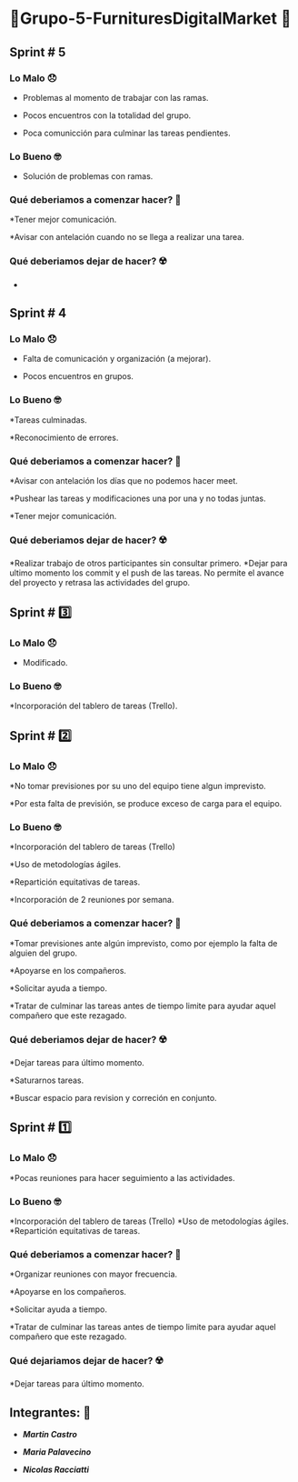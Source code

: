 # 💈Grupo-5-FurnituresDigitalMarket 💈
## Sprint \# 5

### Lo Malo 😞
* Problemas al momento de trabajar con las ramas.

* Pocos encuentros con la totalidad del grupo.

* Poca comunicción para culminar las tareas pendientes.

### Lo Bueno 🤓

* Solución de problemas con ramas.

### Qué deberiamos a comenzar hacer? 🤔

*Tener mejor comunicación.

*Avisar con antelación cuando no se llega a realizar una tarea.

### Qué deberiamos dejar de hacer? ☢️

* 


## Sprint \# 4

### Lo Malo 😞
* Falta de comunicación y organización (a mejorar).

* Pocos encuentros en grupos.

### Lo Bueno 🤓
*Tareas culminadas.

*Reconocimiento de errores.

### Qué deberiamos a comenzar hacer? 🤔
*Avisar con antelación los días que no podemos hacer meet.

*Pushear las tareas y modificaciones una por una y no todas juntas.

*Tener mejor comunicación.

### Qué deberiamos dejar de hacer? ☢️
*Realizar trabajo de otros participantes sin consultar primero.
*Dejar para ultimo momento los commit y el push de las tareas. No permite el avance del proyecto y retrasa las actividades del grupo.

## Sprint \# 3️⃣

### Lo Malo 😞
* Modificado.

### Lo Bueno 🤓
*Incorporación del tablero de tareas (Trello).



## Sprint \# 2️⃣

### Lo Malo 😞
*No tomar previsiones por su uno del equipo tiene algun imprevisto.

*Por esta falta de previsión, se produce exceso de carga para el equipo.
### Lo Bueno 🤓
*Incorporación del tablero de tareas (Trello)

*Uso de metodologías ágiles.

*Repartición equitativas de tareas.

*Incorporación de 2 reuniones por semana.

### Qué deberiamos a comenzar hacer? 🤔
*Tomar previsiones ante algún imprevisto, como por ejemplo la falta de alguien del grupo.

*Apoyarse en los compañeros.

*Solicitar ayuda a tiempo.

*Tratar de culminar las tareas antes de tiempo limite para ayudar aquel compañero que este rezagado.

### Qué deberiamos dejar de hacer? ☢️
*Dejar tareas para último momento.

*Saturarnos tareas.

*Buscar espacio para revision y correción en conjunto.


## Sprint \# 1️⃣

### Lo Malo 😞
*Pocas reuniones para hacer seguimiento a las actividades.

### Lo Bueno 🤓
*Incorporación del tablero de tareas (Trello)
*Uso de metodologías ágiles.
*Repartición equitativas de tareas.

### Qué deberiamos a comenzar hacer? 🤔
*Organizar reuniones con mayor frecuencia.

*Apoyarse en los compañeros.

*Solicitar ayuda a tiempo.

*Tratar de culminar las tareas antes de tiempo limite para ayudar aquel compañero que este rezagado.

### Qué dejariamos dejar de hacer? ☢️
*Dejar tareas para último momento.


## Integrantes: 🤩
- ***Martin Castro***
  
- ***Maria Palavecino***
  
- ***Nicolas Racciatti***

